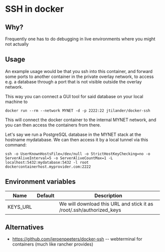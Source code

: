 # SSH in docker

## Why?

Frequently one has to do debugging in live environments where you might not actually

## Usage

An example usage would be that you ssh into this container, and forward some ports to another container in the private overlay network, to access e.g. a database through a port that is not visible outside the overlay network.

This way you can connect a GUI tool for said database on your local machine to 


```
docker run --rm --network MYNET -d -p 2222:22 jtilander/docker-ssh
```

This will connect the docker container to the internal MYNET network, and you can then access the containers from there.

Let's say we run a PostgreSQL database in the MYNET stack at the hostname mydatabase. We can then access it by a local tunnel via this command:

```
ssh -o UserKnownHostsFile=/dev/null -o StrictHostKeyChecking=no -o ServerAliveInterval=5 -o ServerAliveCountMax=1 -L localhost:5432:mydatabase:5432 -l root dockercontainerhost.myprovider.com:2222
```


## Environment variables

|Name|Default|Description|
|----|-------|-----------|
|KEYS_URL||We will download this URL and stick it as /root/.ssh/authorized_keys|


## Alternatives

* https://github.com/jeroenpeeters/docker-ssh -- webterminal for containers (much like rancher provides)
